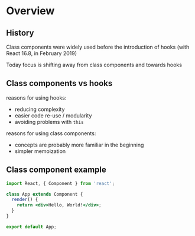 # Overview

## History

Class components were widely used before the introduction of hooks (with React 16.8, in February 2019)

Today focus is shifting away from class components and towards hooks

## Class components vs hooks

reasons for using hooks:

- reducing complexity
- easier code re-use / modularity
- avoiding problems with `this`

reasons for using class components:

- concepts are probably more familiar in the beginning
- simpler memoization

## Class component example

```jsx
import React, { Component } from 'react';

class App extends Component {
  render() {
    return <div>Hello, World!</div>;
  }
}

export default App;
```
